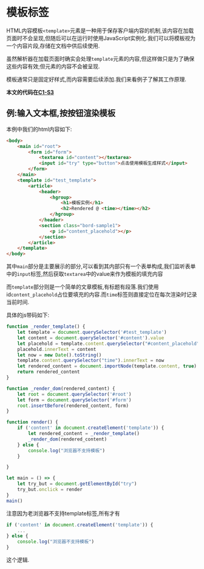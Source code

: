 # 模板标签

HTML内容模板`<template>`元素是一种用于保存客户端内容的机制,该内容在加载页面时不会呈现,但随后可以在运行时使用JavaScript实例化.我们可以将模板视为一个内容片段,存储在文档中供后续使用.

虽然解析器在加载页面时确实会处理`template`元素的内容,但这样做只是为了确保这些内容有效;但元素的内容不会被呈现.

模板通常只是固定好样式,而内容需要后续添加.我们来看例子了解其工作原理.

**本文的代码在[C1-S3](https://github.com/TutorialForJavascript/frontend-basic/tree/master/code/C1/S3)**

## 例:输入文本框,按按钮渲染模板

本例中我们的html内容如下:

```html
<body>
    <main id="root">
        <form id="form">
            <textarea id="content"></textarea>
            <input id="try" type="button">点击使用模板生成样式</input>
        </form>
    </main>
    <template id="test_template">
        <article>
            <header>
                <hgroup>
                    <h1>模板实例</h1>
                    <h2>Rendered @ <time></time></h2>
                </hgroup>
            </header>
            <section class="bord-sample1">
                <p id="content_placehold"></p>
            </section>
        </article>
    </template>
</body>
```
其中`main`部分是主要展示的部分,可以看到其内部只有一个表单构成,我们监听表单中的`input`标签,然后获取`textarea`中的value来作为模板的填充内容

而`template`部分则是一个简单的文章模板,有标题有段落.我们使用id`content_placehold`占位要填充的内容.而`time`标签则直接定位在每次渲染时记录当前时间.

具体的js带码如下:

```js
function _render_template() {
    let template = document.querySelector('#test_template')
    let content = document.querySelector('#content').value
    let placehold = template.content.querySelector("#content_placehold")
    placehold.innerText = content
    let now = new Date().toString()
    template.content.querySelector("time").innerText = now
    let rendered_content = document.importNode(template.content, true)
    return rendered_content
}

function _render_dom(rendered_content) {
    let root = document.querySelector('#root')
    let form = document.querySelector('#form')
    root.insertBefore(rendered_content, form)
}

function render() {
    if ('content' in document.createElement('template')) {
        let rendered_content = _render_template()
        _render_dom(rendered_content)
    } else {
        console.log("浏览器不支持模板")
    }

}

let main = () => {
    let try_but = document.getElementById("try")
    try_but.onclick = render
}
main()
```

注意因为老浏览器不支持template标签,所有才有

```js
if ('content' in document.createElement('template')) {
    ...
} else {
    console.log("浏览器不支持模板")
}
```

这个逻辑.